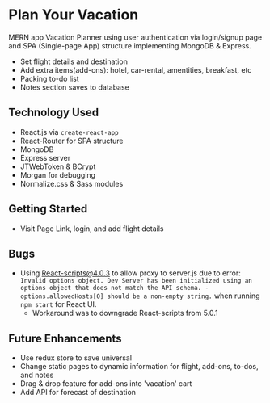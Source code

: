 # Plan Your Vacation

MERN app Vacation Planner using user authentication via login/signup page and SPA (Single-page App) structure implementing MongoDB & Express.

- Set flight details and destination
- Add extra items(add-ons): hotel, car-rental, amentities, breakfast, etc
- Packing to-do list
- Notes section saves to database

## Technology Used

- React.js via `create-react-app`
- React-Router for SPA structure
- MongoDB
- Express server
- JTWebToken & BCrypt
- Morgan for debugging
- Normalize.css & Sass modules

## Getting Started

- Visit Page Link, login, and add flight details

## Bugs

- Using React-scripts@4.0.3 to allow proxy to server.js due to error: `Invalid options object. Dev Server has been initialized using an options object that does not match the API schema. - options.allowedHosts[0] should be a non-empty string.` when running `npm start` for React UI.
  - Workaround was to downgrade React-scripts from 5.0.1

## Future Enhancements

- Use redux store to save universal
- Change static pages to dynamic information for flight, add-ons, to-dos, and notes
- Drag & drop feature for add-ons into 'vacation' cart
- Add API for forecast of destination
